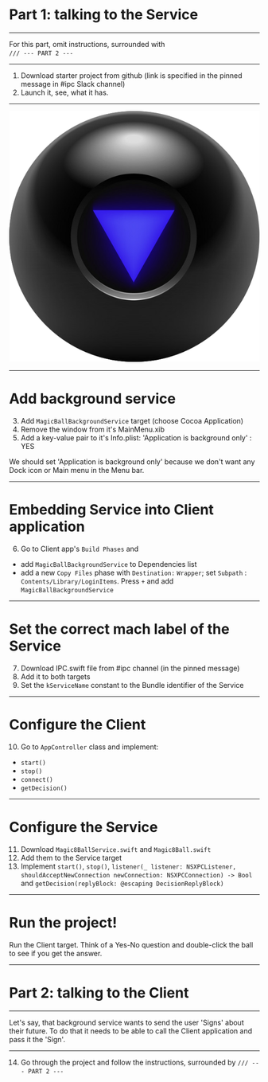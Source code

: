 # Part 1: talking to the Service

---

For this part, omit instructions, surrounded with<br />`/// --- PART 2 ---`

---

1. Download starter project from github (link is specified in the pinned message in #ipc Slack channel)
2. Launch it, see, what it has.

---

![](Magic8Ball/Resources/Assets.xcassets/ball.imageset/magic-8-ball-eight-isolated-vector-21312099.png)

---

# Add background service

3. Add `MagicBallBackgroundService` target (choose Cocoa Application)
4. Remove the window from it's MainMenu.xib
5. Add a key-value pair to it's Info.plist: 'Application is background only' : YES

We should set 'Application is background only' because we don't want any Dock icon or Main menu in the Menu bar.

---

# Embedding Service into Client application 

6. Go to Client app's `Build Phases` and
- add `MagicBallBackgroundService` to Dependencies list
- add a new `Copy Files` phase with `Destination:` `Wrapper`; set `Subpath` : `Contents/Library/LoginItems`. Press `+` and add `MagicBallBackgroundService`

---

# Set the correct mach label of the Service
7. Download IPC.swift file from #ipc channel (in the pinned message)
8. Add it to both targets
9. Set the `kServiceName` constant to the Bundle identifier of the Service

---

# Configure the Client
10. Go to `AppController` class and implement:
- `start()`
- `stop()`
- `connect()`
- `getDecision()`

---

# Configure the Service
11. Download `Magic8BallService.swift` and `Magic8Ball.swift`
12. Add them to the Service target
13. Implement `start()`, `stop()`, `listener(_ listener: NSXPCListener, shouldAcceptNewConnection newConnection: NSXPCConnection) -> Bool` and `getDecision(replyBlock: @escaping DecisionReplyBlock)`

---

# Run the project!
Run the Client target.
Think of a Yes-No question and double-click the ball to see if you get the answer.

---

# Part 2: talking to the Client

---

Let's say, that background service wants to send the user 'Signs' about their future.
To do that it needs to be able to call the Client application and pass it the 'Sign'.

---

14. Go through the project and follow the instructions, surrounded by `/// --- PART 2 ---`
